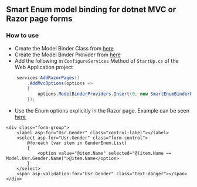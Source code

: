 ## Smart Enum model binding for dotnet MVC or Razor page forms

### How to use
* Create the Model Binder Class from [here](./SmartEnum.ModelBinding/SmartEnumModelBinder.cs)
* Create the Model Binder Provider from [here](./SmartEnum.ModelBinding/SmartEnumBinderProvider.cs)
* Add the following in ```ConfigureServices``` Method of ```StartUp.cs``` of the Web Application project
```csharp
    services.AddRazorPages()
        .AddMvcOptions(options =>
        {
            options.ModelBinderProviders.Insert(0, new SmartEnumBinderProvider());
        });
```
* Use the Enum options explicitly in the Razor page. Example can be seen [here](./WebAppExample/Pages/Users/Create.cshtml)
```cshtml
<div class="form-group">
    <label asp-for="Usr.Gender" class="control-label"></label>
    <select asp-for="Usr.Gender" class="form-control">
        @foreach (var item in GenderEnum.List)
        {
            <option value="@item.Name" selected="@(item.Name == Model.Usr.Gender.Name)">@item.Name</option>
        }
    </select>
    <span asp-validation-for="Usr.Gender" class="text-danger"></span>
</div>
```